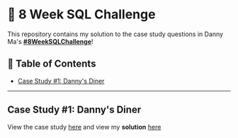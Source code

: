 # 🦋 8 Week SQL Challenge

This repository contains my solution to the case study questions in Danny Ma's **[#8WeekSQLChallenge](https://8weeksqlchallenge.com)**!


## 📑 Table of Contents
- [Case Study #1: Danny's Diner]()









***

## Case Study #1: Danny's Diner

View the case study [here](https://8weeksqlchallenge.com/case-study-1/) and view my **solution** [here](https://github.com/analohg/danny-ma-sql-challenges/tree/main/Case%20Study%20%231%20-%20Danny's%20Diner)
